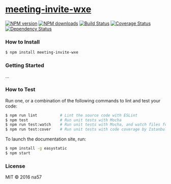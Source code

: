 # [meeting-invite-wxe](https://github.com//meeting-invite-wxe)

[![NPM version](http://img.shields.io/npm/v/meeting-invite-wxe.svg?style=flat-square)](https://www.npmjs.com/package/meeting-invite-wxe)
[![NPM downloads](http://img.shields.io/npm/dm/meeting-invite-wxe.svg?style=flat-square)](https://www.npmjs.com/package/meeting-invite-wxe)
[![Build Status](http://img.shields.io/travis//meeting-invite-wxe/master.svg?style=flat-square)](https://travis-ci.org//meeting-invite-wxe)
[![Coverage Status](https://img.shields.io/coveralls//meeting-invite-wxe.svg?style=flat-square)](https://coveralls.io//meeting-invite-wxe)
[![Dependency Status](http://img.shields.io/david//meeting-invite-wxe.svg?style=flat-square)](https://david-dm.org//meeting-invite-wxe)

> 

### How to Install

```sh
$ npm install meeting-invite-wxe
```

### Getting Started

...

### How to Test

Run one, or a combination of the following commands to lint and test your code:

```sh
$ npm run lint          # Lint the source code with ESLint
$ npm test              # Run unit tests with Mocha
$ npm run test:watch    # Run unit tests with Mocha, and watch files for changes
$ npm run test:cover    # Run unit tests with code coverage by Istanbul
```

To launch the documentation site, run:

```sh
$ npm install -g easystatic
$ npm start
```

### License

MIT © 2016 na57
